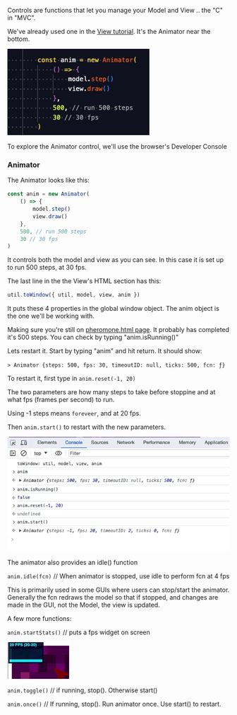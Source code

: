 <!-- # AnimatorControl -->

Controls are functions that let you manage your Model and View .. the "C" in "MVC".

We've already used one in the [View tutorial](/config/cleantheme/tutorials/View#twodraw-html). It's the Animator near the bottom.

![Image](/config/cleantheme/static/ViewFragment.jpg)

To explore the Animator control, we'll use the browser's Developer Console

<!-- ### Browser's Developer Console

We'll be using the browser's [Developer's Console](https://balsamiq.com/support/faqs/browserconsole/).
This is a bit like our [view-source capability](https://www.computerhope.com/issues/ch000746.htm).
Both are very useful in exploring and debugging.

In Chrome and Safari (after enabling the feature), "Option" + "Control" + "J" opens the Developer's console.

To get started, go to our [pheromone.html page](https://code.agentscript.org/views2/pheromone.html).
Then open the Developer Console as above.

Chrome's looks like this:

![Image](/config/cleantheme/static/DevConsole.jpg)

In the row of choices, click on "Console". You'll get the view shown above -->

### Animator

The Animator looks like this:

```javascript
const anim = new Animator(
    () => {
        model.step()
        view.draw()
    },
    500, // run 500 steps
    30 // 30 fps
)
```

It controls both the model and view as you can see. In this case it is set up to
run 500 steps, at 30 fps.

The last line in the the View's HTML section has this:

```javascript
util.toWindow({ util, model, view, anim })
```

It puts these 4 properties in the global window object.
The anim object is the one we'll be working with.

Making sure you're still on [pheromone.html page](https://code.agentscript.org/views2/pheromone.html). It probably has completed it's 500 steps. You can check by typing "anim.isRunning()"

Lets restart it. Start by typing "anim" and hit return. It should show:

`> Animator {steps: 500, fps: 30, timeoutID: null, ticks: 500, fcn: ƒ}`

To restart it, first type in `anim.reset(-1, 20)`

The two parameters are how many steps to take before stoppine and at what fps (frames per second) to run.

Using -1 steps means `foreveer`, and at 20 fps.

Then `anim.start()` to restart with the new parameters.

![Image](/config/cleantheme/static/RestartAnim.jpg)

The animator also provides an idle() function

`anim.idle(fcn)` // When animator is stopped, use idle to perform fcn at 4 fps

This is primarily used in some GUIs where users can stop/start the animator.
Generally the fcn redraws the model so that if stopped, and changes are made
in the GUI, not the Model, the view is updated.

A few more functions:

`anim.startStats()` // puts a fps widget on screen

![Image](/config/cleantheme/static/ShowStats.jpg)

`anim.toggle()` // if running, stop(). Otherwise start()

`anim.once()` // If running, stop(). Run animator once. Use start() to restart.

<!-- [Foo](/config/cleantheme/tutorials//View)

[Bar](https://code.agentscript.org/config/cleantheme/tutorials/View)

[baz](/config/cleantheme/tutorials/View#twodraw-html)

[zot](https://code.agentscript.org/config/cleantheme/tutorials//Model) -->
